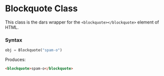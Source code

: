 # Blockquote Class

This class is the dars wrapper for the `<blockquote></blockquote>` element of HTML.

### Syntax

```python
obj = Blockquote("spam-o")
```

Produces:

```HTML
<blockquote>spam-o</blockquote>
```
